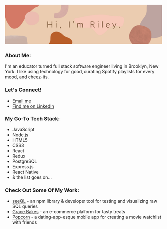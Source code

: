 ![Header](https://github.com/rileybutterfield/rileybutterfield/blob/main/banner.jpg "Header")

### About Me:
I'm an educator turned full stack software engineer living in Brooklyn, New York. I like using technology for good, curating Spotify playlists for every mood, and cheez-its.

### Let's Connect!
* <a href="mailto:rileybutterfield1@gmail.com">Email me</a> 
* <a href="https://www.linkedin.com/in/rileybutterfield/">Find me on LinkedIn</a>


### My Go-To Tech Stack:
* JavaScript
* Node.js
* HTML5
* CSS3
* React
* Redux
* PostgreSQL
* Express.js
* React Native
* & the list goes on...

### Check Out Some Of My Work:
* <a href="https://github.com/SQL-Vis/seeQL">seeQL</a> - an npm library & developer tool for testing and visualizing raw SQL queries
* <a href="https://github.com/NovGiftShop/graceshopper">Grace Bakes</a> - an e-commerce platform for tasty treats
* <a href="https://github.com/rileybutterfield/popcorn">Popcorn</a> - a dating-app-esque mobile app for creating a movie watchlist with friends


